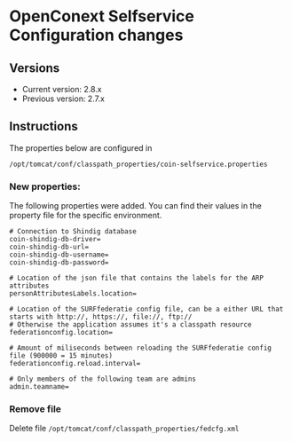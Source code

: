 # OpenConext Selfservice Configuration changes

## Versions
 - Current version: 2.8.x
 - Previous version: 2.7.x

## Instructions

The properties below are configured in

    /opt/tomcat/conf/classpath_properties/coin-selfservice.properties

### New properties:

The following properties were added. You can find their values in the property file for the specific environment.

    # Connection to Shindig database
    coin-shindig-db-driver=
    coin-shindig-db-url=
    coin-shindig-db-username=
    coin-shindig-db-password=

    # Location of the json file that contains the labels for the ARP attributes
    personAttributesLabels.location=

    # Location of the SURFfederatie config file, can be a either URL that starts with http://, https://, file://, ftp://
    # Otherwise the application assumes it's a classpath resource
    federationconfig.location=

    # Amount of miliseconds between reloading the SURFfederatie config file (900000 = 15 minutes)
    federationconfig.reload.interval=

    # Only members of the following team are admins
    admin.teamname=

### Remove file

Delete file `/opt/tomcat/conf/classpath_properties/fedcfg.xml`
